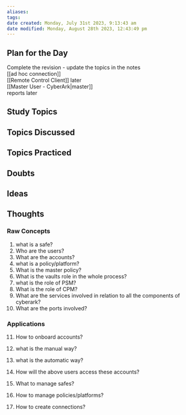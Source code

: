 ```yaml
---
aliases: 
tags: 
date created: Monday, July 31st 2023, 9:13:43 am
date modified: Monday, August 28th 2023, 12:43:49 pm
---
```


## Plan for the Day

Complete the revision - update the topics in the notes  
[[ad hoc connection]]  
[[Remote Control Client]] later  
[[Master User - CyberArk|master]]  
reports later

## Study Topics

## Topics Discussed

## Topics Practiced

## Doubts

## Ideas

## Thoughts

### Raw Concepts

1. what is a safe?
2. Who are the users?
3. What are the accounts?
4. what is a policy/platform?
5. What is the master policy?
6. What is the vaults role in the whole process?
7. what is the role of PSM?
8. What is the role of CPM?
9. What are the services involved in relation to all the components of cyberark?
10. What are the ports involved?

### Applications

11. How to onboard accounts?
12. what is the manual way?
13. what is the automatic way?
14. How will the above users access these accounts?

15. What to manage safes?
16. How to manage policies/platforms?
17. How to create connections?

